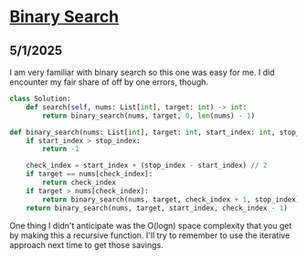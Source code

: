 # [Binary Search](https://neetcode.io/problems/binary-search)

## 5/1/2025

I am very familiar with binary search so this one was easy for me. I did encounter my fair share of off by one errors, though.

```python
class Solution:
    def search(self, nums: List[int], target: int) -> int:
        return binary_search(nums, target, 0, len(nums) - 1)

def binary_search(nums: List[int], target: int, start_index: int, stop_index: int) -> int:
    if start_index > stop_index:
        return -1

    check_index = start_index + (stop_index - start_index) // 2
    if target == nums[check_index]:
        return check_index
    if target > nums[check_index]:
        return binary_search(nums, target, check_index + 1, stop_index)
    return binary_search(nums, target, start_index, check_index - 1)
```

One thing I didn't anticipate was the O(logn) space complexity that you get by making this a recursive function. I'll try to remember to use the iterative approach next time to get those savings.
